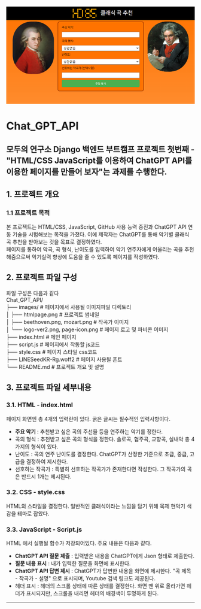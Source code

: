 ![HTML Page Preview](/images/htmlpage.PNG)

# Chat_GPT_API
 모두의 연구소 Django 백엔드 부트캠프 프로젝트 첫번째 - "HTML/CSS JavaScript를 이용하여 ChatGPT API를 이용한 페이지를 만들어 보자"는 과제를 수행한다.
 ---
## 1. 프로젝트 개요
### 1.1 프로젝트 목적
 본 프로젝트는 HTML/CSS, JavaScript, GitHub 사용 능력 증진과 ChatGPT API 연동 기술을 시험해보는 목적을 가졌다. 이에 제작자는 ChatGPT를 통해 악기별 클래식 곡 추천을 받아보는 것을 목표로 결정하였다.\
 페이지를 통하여 악곡, 곡 형식, 난이도를 입력하여 악기 연주자에게 어울리는 곡을 추천해줌으로써 악기실력 향상에 도움을 줄 수 있도록 페이지를 작성하였다.
 
## 2. 프로젝트 파일 구성
 파일 구성은 다음과 같다\
Chat_GPT_API/\
├── images/ # 페이지에서 사용될 이미지파일 디렉토리\
│ ├── htmlpage.png # 프로젝트 썸네일\
│ ├── beethoven.png, mozart.png # 작곡가 이미지\
│ └── logo-ver2.png, page-icon.png # 페이지 로고 및 파비콘 이미지\
├── index.html # 메인 페이지\
├── script.js # 페이지에서 작동할 js코드\
├── style.css # 페이지 스타일 css코드\
├── LINESeedKR-Rg.woff2 # 페이지 사용될 폰트\
└── README.md # 프로젝트 개요 및 설명

## 3. 프로젝트 파일 세부내용
### 3.1. HTML - index.html
 페이지 화면엔 총 4개의 입력란이 있다. 굵은 글씨는 필수적인 입력사항이다.
 - __주요 악기__ : 추천받고 싶은 곡의 주선율 등을 연주하는 악기를 정한다.
 - 곡의 형식 : 추천받고 싶은 곡의 형식을 정한다. 솔로곡, 협주곡, 교향곡, 실내악 총 4가지의 형식이 있다.
 - 난이도 : 곡의 연주 난이도를 결정한다. ChatGPT가 산정한 기준으로 초급, 중급, 고급을 결정하여 제시한다.
 - 선호하는 작곡가 : 특별히 선호하는 작곡가가 존재한다면 작성한다. 그 작곡가의 곡은 반드시 1개는 제시된다.

### 3.2. CSS - style.css
 HTML의 스타일을 결정한다. 일반적인 클래식이라는 느낌을 담기 위해 목제 현악기 색감을 테마로 잡았다.

### 3.3. JavaScript - Script.js
 HTML 에서 실행될 함수가 저장되어있다. 주요 내용은 다음과 같다.
 - __ChatGPT API 질문 제출__ : 입력받은 내용을 ChatGPT에게 Json 형태로 제출한다.
 - __질문 내용 표시__ : 내가 입력한 질문을 화면에 표시한다.
 - __ChatGPT API 답변 제시__ : ChatGPT가 답변한 내용을 화면에 제시한다. "곡 제목 - 작곡가 - 설명" 으로 표시되며, Youtube 검색 링크도 제공된다.
 - 헤더 표시 : 헤더의 스크롤 상태에 따른 상태를 결정한다. 화면 맨 위로 올라가면 헤더가 표시되지만, 스크롤을 내리면 헤더의 배경색이 투명하게 된다.
---
